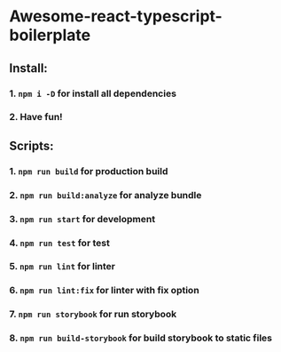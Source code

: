 # Awesome-react-typescript-boilerplate

## Install:
### 1. ```npm i -D``` for install all dependencies
### 2. Have fun!

## Scripts:
### 1. ```npm run build``` for production build
### 2. ```npm run build:analyze``` for analyze bundle
### 3. ```npm run start``` for development
### 4. ```npm run test``` for test
### 5. ```npm run lint``` for linter
### 6. ```npm run lint:fix``` for linter with fix option
### 7. ```npm run storybook``` for run storybook
### 8. ```npm run build-storybook``` for build storybook to static files
